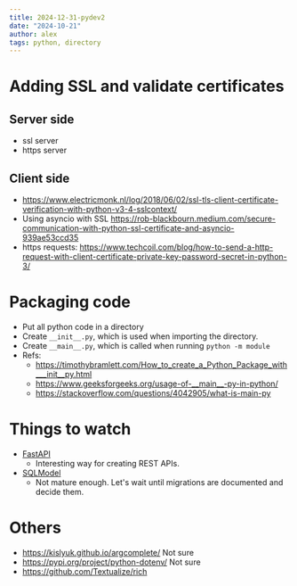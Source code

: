 ```yaml
---
title: 2024-12-31-pydev2
date: "2024-10-21"
author: alex
tags: python, directory
---
```

# Adding SSL and validate certificates

## Server side

- ssl server
- https server

## Client side

- https://www.electricmonk.nl/log/2018/06/02/ssl-tls-client-certificate-verification-with-python-v3-4-sslcontext/
- Using asyncio with SSL https://rob-blackbourn.medium.com/secure-communication-with-python-ssl-certificate-and-asyncio-939ae53ccd35
- https requests: https://www.techcoil.com/blog/how-to-send-a-http-request-with-client-certificate-private-key-password-secret-in-python-3/

# Packaging code

- Put all python code in a directory
- Create `__init__.py`, which is used when importing the directory.
- Create `__main__.py`, which is called when running `python -m module`
- Refs:
  - https://timothybramlett.com/How_to_create_a_Python_Package_with___init__py.html
  - https://www.geeksforgeeks.org/usage-of-__main__-py-in-python/
  - https://stackoverflow.com/questions/4042905/what-is-main-py

# Things to watch

- [FastAPI](https://fastapi.tiangolo.com/)
  - Interesting way for creating REST APIs.
- [SQLModel](https://sqlmodel.tiangolo.com/)
  - Not mature enough.  Let's wait until migrations are documented and decide them.


# Others

- https://kislyuk.github.io/argcomplete/ Not sure
- https://pypi.org/project/python-dotenv/ Not sure
- https://github.com/Textualize/rich

